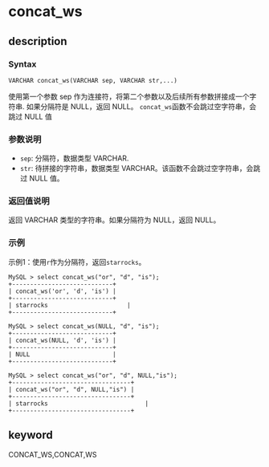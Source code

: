 # concat_ws

## description

### Syntax

`VARCHAR concat_ws(VARCHAR sep, VARCHAR str,...)`

使用第一个参数 sep 作为连接符，将第二个参数以及后续所有参数拼接成一个字符串.
如果分隔符是 NULL，返回 NULL。
`concat_ws`函数不会跳过空字符串，会跳过 NULL 值

### 参数说明

- `sep`: 分隔符，数据类型 VARCHAR.
- `str`: 待拼接的字符串，数据类型 VARCHAR。该函数不会跳过空字符串，会跳过 NULL 值。

### 返回值说明

返回 VARCHAR 类型的字符串。如果分隔符为 NULL，返回 NULL。

### 示例

示例1：使用`r`作为分隔符，返回`starrocks`。

```Plain Text
MySQL > select concat_ws("or", "d", "is");
+----------------------------+
| concat_ws('or', 'd', 'is') |
+----------------------------+
| starrocks                      |
+----------------------------+

MySQL > select concat_ws(NULL, "d", "is");
+----------------------------+
| concat_ws(NULL, 'd', 'is') |
+----------------------------+
| NULL                       |
+----------------------------+

MySQL > select concat_ws("or", "d", NULL,"is");
+---------------------------------+
| concat_ws("or", "d", NULL,"is") |
+---------------------------------+
| starrocks                           |
+---------------------------------+
```

## keyword

CONCAT_WS,CONCAT,WS

